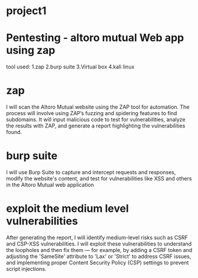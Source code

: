 # project1
# Pentesting - altoro mutual Web app using zap
tool used:
 1.zap
 2.burp suite
 3.Virtual box
 4.kali linux
 # zap
   I will scan the Altoro Mutual website using the ZAP tool for automation. The process will involve using ZAP’s fuzzing and spidering features to find subdomains. It will  input malicious code to test for vulnerabilities, analyze the results with ZAP, and generate a report highlighting the vulnerabilities found.
 # burp suite
  I will use Burp Suite to capture and intercept requests and responses, modify the website's content, and test for vulnerabilities like XSS and others in the Altoro Mutual web application
# exploit the medium level vulnerabilities
  After generating the report, I will identify medium-level risks such as CSRF and CSP-XSS vulnerabilities. I will exploit these vulnerabilities to understand the loopholes and then fix them — for example, by adding a CSRF token and adjusting the 'SameSite' attribute to 'Lax' or 'Strict' to address CSRF issues, and implementing proper Content Security Policy (CSP) settings to prevent script injections.
  
 

